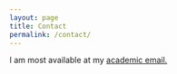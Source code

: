 ```yaml
---
layout: page
title: Contact
permalink: /contact/
---
```


I am most available at my [academic email.](mailto:Andrew.Nicolalde.2016@live.rhul.ac.uk)
